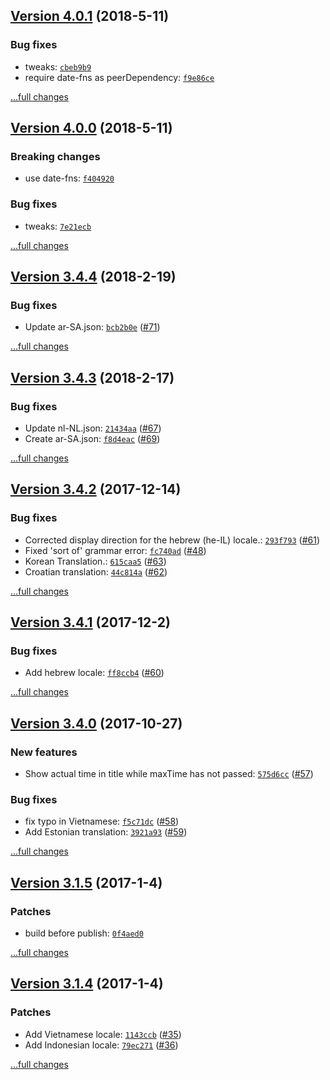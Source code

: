 ## [Version 4.0.1](https://github.com/egoist/vue-timeago/releases/tag/v4.0.1) (2018-5-11)

### Bug fixes

- tweaks: [`cbeb9b9`](https://github.com/egoist/vue-timeago/commit/cbeb9b9)
- require date-fns as peerDependency: [`f9e86ce`](https://github.com/egoist/vue-timeago/commit/f9e86ce)

[...full changes](https://github.com/egoist/vue-timeago/compare/v4.0.0...v4.0.1)

## [Version 4.0.0](https://github.com/egoist/vue-timeago/releases/tag/v4.0.0) (2018-5-11)

### Breaking changes

- use date-fns: [`f404920`](https://github.com/egoist/vue-timeago/commit/f404920)

### Bug fixes

- tweaks: [`7e21ecb`](https://github.com/egoist/vue-timeago/commit/7e21ecb)

[...full changes](https://github.com/egoist/vue-timeago/compare/v3.4.4...v4.0.0)

## [Version 3.4.4](https://github.com/egoist/vue-timeago/releases/tag/v3.4.4) (2018-2-19)

### Bug fixes

- Update ar-SA.json: [`bcb2b0e`](https://github.com/egoist/vue-timeago/commit/bcb2b0e) ([#71](https://github.com/egoist/vue-timeago/issues/71))

[...full changes](https://github.com/egoist/vue-timeago/compare/v3.4.3...v3.4.4)

## [Version 3.4.3](https://github.com/egoist/vue-timeago/releases/tag/v3.4.3) (2018-2-17)

### Bug fixes

- Update nl-NL.json: [`21434aa`](https://github.com/egoist/vue-timeago/commit/21434aa) ([#67](https://github.com/egoist/vue-timeago/issues/67))
- Create ar-SA.json: [`f8d4eac`](https://github.com/egoist/vue-timeago/commit/f8d4eac) ([#69](https://github.com/egoist/vue-timeago/issues/69))

[...full changes](https://github.com/egoist/vue-timeago/compare/v3.4.2...v3.4.3)

## [Version 3.4.2](https://github.com/egoist/vue-timeago/releases/tag/v3.4.2) (2017-12-14)

### Bug fixes

- Corrected display direction for the hebrew (he-IL) locale.: [`293f793`](https://github.com/egoist/vue-timeago/commit/293f793) ([#61](https://github.com/egoist/vue-timeago/issues/61))
- Fixed 'sort of' grammar error: [`fc740ad`](https://github.com/egoist/vue-timeago/commit/fc740ad) ([#48](https://github.com/egoist/vue-timeago/issues/48))
- Korean Translation.: [`615caa5`](https://github.com/egoist/vue-timeago/commit/615caa5) ([#63](https://github.com/egoist/vue-timeago/issues/63))
- Croatian translation: [`44c814a`](https://github.com/egoist/vue-timeago/commit/44c814a) ([#62](https://github.com/egoist/vue-timeago/issues/62))

[...full changes](https://github.com/egoist/vue-timeago/compare/v3.4.1...v3.4.2)

## [Version 3.4.1](https://github.com/egoist/vue-timeago/releases/tag/v3.4.1) (2017-12-2)

### Bug fixes

- Add hebrew locale: [`ff8ccb4`](https://github.com/egoist/vue-timeago/commit/ff8ccb4) ([#60](https://github.com/egoist/vue-timeago/issues/60))

[...full changes](https://github.com/egoist/vue-timeago/compare/v3.4.0...v3.4.1)

## [Version 3.4.0](https://github.com/egoist/vue-timeago/releases/tag/v3.4.0) (2017-10-27)

### New features

- Show actual time in title while maxTime has not passed: [`575d6cc`](https://github.com/egoist/vue-timeago/commit/575d6cc) ([#57](https://github.com/egoist/vue-timeago/issues/57))

### Bug fixes

- fix typo in Vietnamese: [`f5c71dc`](https://github.com/egoist/vue-timeago/commit/f5c71dc) ([#58](https://github.com/egoist/vue-timeago/issues/58))
- Add Estonian translation: [`3921a93`](https://github.com/egoist/vue-timeago/commit/3921a93) ([#59](https://github.com/egoist/vue-timeago/issues/59))

[...full changes](https://github.com/egoist/vue-timeago/compare/v3.3.6...v3.4.0)

## [Version 3.1.5](https://github.com/egoist/vue-timeago/releases/tag/v3.1.5) (2017-1-4)

### Patches

- build before publish: [`0f4aed0`](https://github.com/egoist/vue-timeago/commit/0f4aed0)

[...full changes](https://github.com/egoist/vue-timeago/compare/v3.1.4...v3.1.5)

## [Version 3.1.4](https://github.com/egoist/vue-timeago/releases/tag/v3.1.4) (2017-1-4)

### Patches

- Add Vietnamese locale: [`1143ccb`](https://github.com/egoist/vue-timeago/commit/1143ccb) ([#35](https://github.com/egoist/vue-timeago/issues/35))
- Add Indonesian locale: [`79ec271`](https://github.com/egoist/vue-timeago/commit/79ec271) ([#36](https://github.com/egoist/vue-timeago/issues/36))

[...full changes](https://github.com/egoist/vue-timeago/compare/v3.1.3...v3.1.4)

